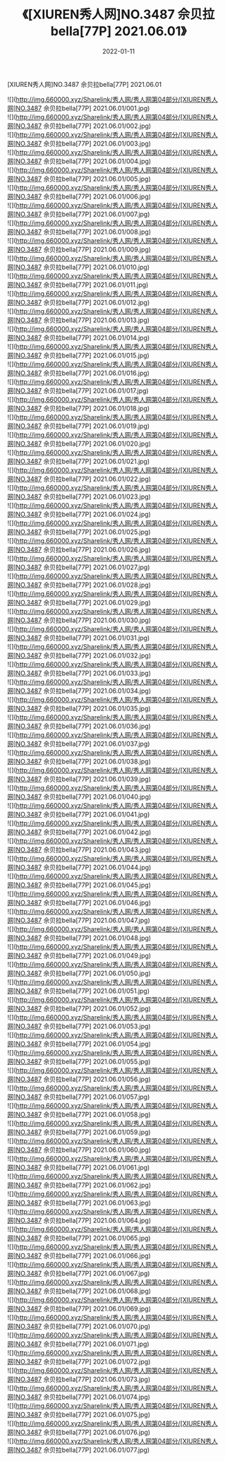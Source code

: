 ﻿---
layout: post
title:  《[XIUREN秀人网]NO.3487 佘贝拉bella[77P] 2021.06.01》
date:   2022-01-11
img: http://img.660000.xyz/Sharelink/秀人网/秀人网第04部分/[XIUREN秀人网]NO.3487 佘贝拉bella[77P] 2021.06.01/000.jpg
categories: [美女, 清纯, 唯美]
---

[XIUREN秀人网]NO.3487 佘贝拉bella[77P] 2021.06.01

 ![](http://img.660000.xyz/Sharelink/秀人网/秀人网第04部分/[XIUREN秀人网]NO.3487 佘贝拉bella[77P] 2021.06.01/001.jpg) <br>![](http://img.660000.xyz/Sharelink/秀人网/秀人网第04部分/[XIUREN秀人网]NO.3487 佘贝拉bella[77P] 2021.06.01/002.jpg) <br>![](http://img.660000.xyz/Sharelink/秀人网/秀人网第04部分/[XIUREN秀人网]NO.3487 佘贝拉bella[77P] 2021.06.01/003.jpg) <br>![](http://img.660000.xyz/Sharelink/秀人网/秀人网第04部分/[XIUREN秀人网]NO.3487 佘贝拉bella[77P] 2021.06.01/004.jpg) <br>![](http://img.660000.xyz/Sharelink/秀人网/秀人网第04部分/[XIUREN秀人网]NO.3487 佘贝拉bella[77P] 2021.06.01/005.jpg) <br>![](http://img.660000.xyz/Sharelink/秀人网/秀人网第04部分/[XIUREN秀人网]NO.3487 佘贝拉bella[77P] 2021.06.01/006.jpg) <br>![](http://img.660000.xyz/Sharelink/秀人网/秀人网第04部分/[XIUREN秀人网]NO.3487 佘贝拉bella[77P] 2021.06.01/007.jpg) <br>![](http://img.660000.xyz/Sharelink/秀人网/秀人网第04部分/[XIUREN秀人网]NO.3487 佘贝拉bella[77P] 2021.06.01/008.jpg) <br>![](http://img.660000.xyz/Sharelink/秀人网/秀人网第04部分/[XIUREN秀人网]NO.3487 佘贝拉bella[77P] 2021.06.01/009.jpg) <br>![](http://img.660000.xyz/Sharelink/秀人网/秀人网第04部分/[XIUREN秀人网]NO.3487 佘贝拉bella[77P] 2021.06.01/010.jpg) <br>![](http://img.660000.xyz/Sharelink/秀人网/秀人网第04部分/[XIUREN秀人网]NO.3487 佘贝拉bella[77P] 2021.06.01/011.jpg) <br>![](http://img.660000.xyz/Sharelink/秀人网/秀人网第04部分/[XIUREN秀人网]NO.3487 佘贝拉bella[77P] 2021.06.01/012.jpg) <br>![](http://img.660000.xyz/Sharelink/秀人网/秀人网第04部分/[XIUREN秀人网]NO.3487 佘贝拉bella[77P] 2021.06.01/013.jpg) <br>![](http://img.660000.xyz/Sharelink/秀人网/秀人网第04部分/[XIUREN秀人网]NO.3487 佘贝拉bella[77P] 2021.06.01/014.jpg) <br>![](http://img.660000.xyz/Sharelink/秀人网/秀人网第04部分/[XIUREN秀人网]NO.3487 佘贝拉bella[77P] 2021.06.01/015.jpg) <br>![](http://img.660000.xyz/Sharelink/秀人网/秀人网第04部分/[XIUREN秀人网]NO.3487 佘贝拉bella[77P] 2021.06.01/016.jpg) <br>![](http://img.660000.xyz/Sharelink/秀人网/秀人网第04部分/[XIUREN秀人网]NO.3487 佘贝拉bella[77P] 2021.06.01/017.jpg) <br>![](http://img.660000.xyz/Sharelink/秀人网/秀人网第04部分/[XIUREN秀人网]NO.3487 佘贝拉bella[77P] 2021.06.01/018.jpg) <br>![](http://img.660000.xyz/Sharelink/秀人网/秀人网第04部分/[XIUREN秀人网]NO.3487 佘贝拉bella[77P] 2021.06.01/019.jpg) <br>![](http://img.660000.xyz/Sharelink/秀人网/秀人网第04部分/[XIUREN秀人网]NO.3487 佘贝拉bella[77P] 2021.06.01/020.jpg) <br>![](http://img.660000.xyz/Sharelink/秀人网/秀人网第04部分/[XIUREN秀人网]NO.3487 佘贝拉bella[77P] 2021.06.01/021.jpg) <br>![](http://img.660000.xyz/Sharelink/秀人网/秀人网第04部分/[XIUREN秀人网]NO.3487 佘贝拉bella[77P] 2021.06.01/022.jpg) <br>![](http://img.660000.xyz/Sharelink/秀人网/秀人网第04部分/[XIUREN秀人网]NO.3487 佘贝拉bella[77P] 2021.06.01/023.jpg) <br>![](http://img.660000.xyz/Sharelink/秀人网/秀人网第04部分/[XIUREN秀人网]NO.3487 佘贝拉bella[77P] 2021.06.01/024.jpg) <br>![](http://img.660000.xyz/Sharelink/秀人网/秀人网第04部分/[XIUREN秀人网]NO.3487 佘贝拉bella[77P] 2021.06.01/025.jpg) <br>![](http://img.660000.xyz/Sharelink/秀人网/秀人网第04部分/[XIUREN秀人网]NO.3487 佘贝拉bella[77P] 2021.06.01/026.jpg) <br>![](http://img.660000.xyz/Sharelink/秀人网/秀人网第04部分/[XIUREN秀人网]NO.3487 佘贝拉bella[77P] 2021.06.01/027.jpg) <br>![](http://img.660000.xyz/Sharelink/秀人网/秀人网第04部分/[XIUREN秀人网]NO.3487 佘贝拉bella[77P] 2021.06.01/028.jpg) <br>![](http://img.660000.xyz/Sharelink/秀人网/秀人网第04部分/[XIUREN秀人网]NO.3487 佘贝拉bella[77P] 2021.06.01/029.jpg) <br>![](http://img.660000.xyz/Sharelink/秀人网/秀人网第04部分/[XIUREN秀人网]NO.3487 佘贝拉bella[77P] 2021.06.01/030.jpg) <br>![](http://img.660000.xyz/Sharelink/秀人网/秀人网第04部分/[XIUREN秀人网]NO.3487 佘贝拉bella[77P] 2021.06.01/031.jpg) <br>![](http://img.660000.xyz/Sharelink/秀人网/秀人网第04部分/[XIUREN秀人网]NO.3487 佘贝拉bella[77P] 2021.06.01/032.jpg) <br>![](http://img.660000.xyz/Sharelink/秀人网/秀人网第04部分/[XIUREN秀人网]NO.3487 佘贝拉bella[77P] 2021.06.01/033.jpg) <br>![](http://img.660000.xyz/Sharelink/秀人网/秀人网第04部分/[XIUREN秀人网]NO.3487 佘贝拉bella[77P] 2021.06.01/034.jpg) <br>![](http://img.660000.xyz/Sharelink/秀人网/秀人网第04部分/[XIUREN秀人网]NO.3487 佘贝拉bella[77P] 2021.06.01/035.jpg) <br>![](http://img.660000.xyz/Sharelink/秀人网/秀人网第04部分/[XIUREN秀人网]NO.3487 佘贝拉bella[77P] 2021.06.01/036.jpg) <br>![](http://img.660000.xyz/Sharelink/秀人网/秀人网第04部分/[XIUREN秀人网]NO.3487 佘贝拉bella[77P] 2021.06.01/037.jpg) <br>![](http://img.660000.xyz/Sharelink/秀人网/秀人网第04部分/[XIUREN秀人网]NO.3487 佘贝拉bella[77P] 2021.06.01/038.jpg) <br>![](http://img.660000.xyz/Sharelink/秀人网/秀人网第04部分/[XIUREN秀人网]NO.3487 佘贝拉bella[77P] 2021.06.01/039.jpg) <br>![](http://img.660000.xyz/Sharelink/秀人网/秀人网第04部分/[XIUREN秀人网]NO.3487 佘贝拉bella[77P] 2021.06.01/040.jpg) <br>![](http://img.660000.xyz/Sharelink/秀人网/秀人网第04部分/[XIUREN秀人网]NO.3487 佘贝拉bella[77P] 2021.06.01/041.jpg) <br>![](http://img.660000.xyz/Sharelink/秀人网/秀人网第04部分/[XIUREN秀人网]NO.3487 佘贝拉bella[77P] 2021.06.01/042.jpg) <br>![](http://img.660000.xyz/Sharelink/秀人网/秀人网第04部分/[XIUREN秀人网]NO.3487 佘贝拉bella[77P] 2021.06.01/043.jpg) <br>![](http://img.660000.xyz/Sharelink/秀人网/秀人网第04部分/[XIUREN秀人网]NO.3487 佘贝拉bella[77P] 2021.06.01/044.jpg) <br>![](http://img.660000.xyz/Sharelink/秀人网/秀人网第04部分/[XIUREN秀人网]NO.3487 佘贝拉bella[77P] 2021.06.01/045.jpg) <br>![](http://img.660000.xyz/Sharelink/秀人网/秀人网第04部分/[XIUREN秀人网]NO.3487 佘贝拉bella[77P] 2021.06.01/046.jpg) <br>![](http://img.660000.xyz/Sharelink/秀人网/秀人网第04部分/[XIUREN秀人网]NO.3487 佘贝拉bella[77P] 2021.06.01/047.jpg) <br>![](http://img.660000.xyz/Sharelink/秀人网/秀人网第04部分/[XIUREN秀人网]NO.3487 佘贝拉bella[77P] 2021.06.01/048.jpg) <br>![](http://img.660000.xyz/Sharelink/秀人网/秀人网第04部分/[XIUREN秀人网]NO.3487 佘贝拉bella[77P] 2021.06.01/049.jpg) <br>![](http://img.660000.xyz/Sharelink/秀人网/秀人网第04部分/[XIUREN秀人网]NO.3487 佘贝拉bella[77P] 2021.06.01/050.jpg) <br>![](http://img.660000.xyz/Sharelink/秀人网/秀人网第04部分/[XIUREN秀人网]NO.3487 佘贝拉bella[77P] 2021.06.01/051.jpg) <br>![](http://img.660000.xyz/Sharelink/秀人网/秀人网第04部分/[XIUREN秀人网]NO.3487 佘贝拉bella[77P] 2021.06.01/052.jpg) <br>![](http://img.660000.xyz/Sharelink/秀人网/秀人网第04部分/[XIUREN秀人网]NO.3487 佘贝拉bella[77P] 2021.06.01/053.jpg) <br>![](http://img.660000.xyz/Sharelink/秀人网/秀人网第04部分/[XIUREN秀人网]NO.3487 佘贝拉bella[77P] 2021.06.01/054.jpg) <br>![](http://img.660000.xyz/Sharelink/秀人网/秀人网第04部分/[XIUREN秀人网]NO.3487 佘贝拉bella[77P] 2021.06.01/055.jpg) <br>![](http://img.660000.xyz/Sharelink/秀人网/秀人网第04部分/[XIUREN秀人网]NO.3487 佘贝拉bella[77P] 2021.06.01/056.jpg) <br>![](http://img.660000.xyz/Sharelink/秀人网/秀人网第04部分/[XIUREN秀人网]NO.3487 佘贝拉bella[77P] 2021.06.01/057.jpg) <br>![](http://img.660000.xyz/Sharelink/秀人网/秀人网第04部分/[XIUREN秀人网]NO.3487 佘贝拉bella[77P] 2021.06.01/058.jpg) <br>![](http://img.660000.xyz/Sharelink/秀人网/秀人网第04部分/[XIUREN秀人网]NO.3487 佘贝拉bella[77P] 2021.06.01/059.jpg) <br>![](http://img.660000.xyz/Sharelink/秀人网/秀人网第04部分/[XIUREN秀人网]NO.3487 佘贝拉bella[77P] 2021.06.01/060.jpg) <br>![](http://img.660000.xyz/Sharelink/秀人网/秀人网第04部分/[XIUREN秀人网]NO.3487 佘贝拉bella[77P] 2021.06.01/061.jpg) <br>![](http://img.660000.xyz/Sharelink/秀人网/秀人网第04部分/[XIUREN秀人网]NO.3487 佘贝拉bella[77P] 2021.06.01/062.jpg) <br>![](http://img.660000.xyz/Sharelink/秀人网/秀人网第04部分/[XIUREN秀人网]NO.3487 佘贝拉bella[77P] 2021.06.01/063.jpg) <br>![](http://img.660000.xyz/Sharelink/秀人网/秀人网第04部分/[XIUREN秀人网]NO.3487 佘贝拉bella[77P] 2021.06.01/064.jpg) <br>![](http://img.660000.xyz/Sharelink/秀人网/秀人网第04部分/[XIUREN秀人网]NO.3487 佘贝拉bella[77P] 2021.06.01/065.jpg) <br>![](http://img.660000.xyz/Sharelink/秀人网/秀人网第04部分/[XIUREN秀人网]NO.3487 佘贝拉bella[77P] 2021.06.01/066.jpg) <br>![](http://img.660000.xyz/Sharelink/秀人网/秀人网第04部分/[XIUREN秀人网]NO.3487 佘贝拉bella[77P] 2021.06.01/067.jpg) <br>![](http://img.660000.xyz/Sharelink/秀人网/秀人网第04部分/[XIUREN秀人网]NO.3487 佘贝拉bella[77P] 2021.06.01/068.jpg) <br>![](http://img.660000.xyz/Sharelink/秀人网/秀人网第04部分/[XIUREN秀人网]NO.3487 佘贝拉bella[77P] 2021.06.01/069.jpg) <br>![](http://img.660000.xyz/Sharelink/秀人网/秀人网第04部分/[XIUREN秀人网]NO.3487 佘贝拉bella[77P] 2021.06.01/070.jpg) <br>![](http://img.660000.xyz/Sharelink/秀人网/秀人网第04部分/[XIUREN秀人网]NO.3487 佘贝拉bella[77P] 2021.06.01/071.jpg) <br>![](http://img.660000.xyz/Sharelink/秀人网/秀人网第04部分/[XIUREN秀人网]NO.3487 佘贝拉bella[77P] 2021.06.01/072.jpg) <br>![](http://img.660000.xyz/Sharelink/秀人网/秀人网第04部分/[XIUREN秀人网]NO.3487 佘贝拉bella[77P] 2021.06.01/073.jpg) <br>![](http://img.660000.xyz/Sharelink/秀人网/秀人网第04部分/[XIUREN秀人网]NO.3487 佘贝拉bella[77P] 2021.06.01/074.jpg) <br>![](http://img.660000.xyz/Sharelink/秀人网/秀人网第04部分/[XIUREN秀人网]NO.3487 佘贝拉bella[77P] 2021.06.01/075.jpg) <br>![](http://img.660000.xyz/Sharelink/秀人网/秀人网第04部分/[XIUREN秀人网]NO.3487 佘贝拉bella[77P] 2021.06.01/076.jpg) <br>![](http://img.660000.xyz/Sharelink/秀人网/秀人网第04部分/[XIUREN秀人网]NO.3487 佘贝拉bella[77P] 2021.06.01/077.jpg) <br>